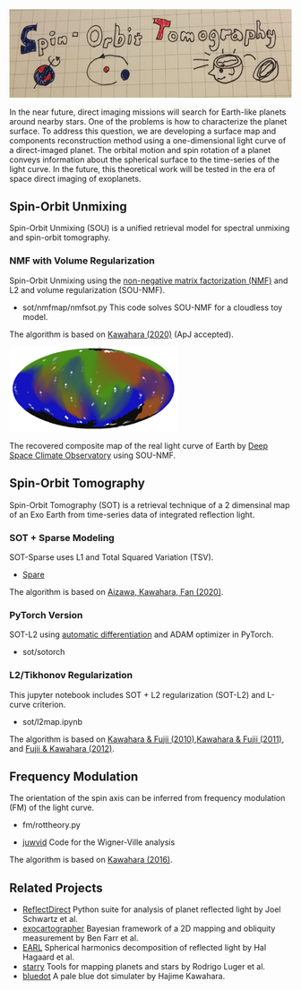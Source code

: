 <img src="https://github.com/HajimeKawahara/sot/blob/master/data/fig/logo.png" Titie="Spin-Orbit Tomography" Width=600px>

In the near future, direct imaging missions will search for Earth-like planets around nearby stars. One of the problems is how to characterize the planet surface. To address this question, we are developing a surface map and components reconstruction method using a one-dimensional light curve of a direct-imaged planet. The orbital motion and spin rotation of a planet conveys information about the spherical surface to the time-series of the light curve. In the future, this theoretical work will be tested in the era of space direct imaging of exoplanets.

## Spin-Orbit Unmixing 
Spin-Orbit Unmixing (SOU) is a unified retrieval model for spectral unmixing and spin-orbit tomography.

### NMF with Volume Regularization 
Spin-Orbit Unmixing using the [non-negative matrix factorization (NMF)](https://en.wikipedia.org/wiki/Non-negative_matrix_factorization) and L2 and volume regularization (SOU-NMF). 

- sot/nmfmap/nmfsot.py
This code solves SOU-NMF for a cloudless toy model.

The algorithm is based on [Kawahara (2020)](http://arxiv.org/abs/2004.03931) (ApJ accepted).


<img src="https://github.com/HajimeKawahara/sot/blob/master/data/fig/sotnmf.png" Titie="The recovered composite map of the real light curve of Earth by DSCOVR using SOU-NMF" Width=300px>

The recovered composite map of the real light curve of Earth by 
 [Deep Space Climate Observatory](https://en.wikipedia.org/wiki/Deep_Space_Climate_Observatory) 
using SOU-NMF.

## Spin-Orbit Tomography
Spin-Orbit Tomography (SOT) is a retrieval technique of a 2 dimensinal map of an Exo Earth from time-series data of integrated reflection light.

### SOT + Sparse Modeling
SOT-Sparse uses L1 and Total Squared Variation (TSV).

- [Spare](https://github.com/2ndmk2/Spare) 

The algorithm is based on [Aizawa, Kawahara, Fan (2020)](https://arxiv.org/abs/2004.03941).

### PyTorch Version
SOT-L2 using [automatic differentiation](https://en.wikipedia.org/wiki/Automatic_differentiation) and ADAM optimizer in PyTorch. 

- sot/sotorch

### L2/Tikhonov Regularization
This jupyter notebook includes SOT + L2 regularization (SOT-L2) and L-curve criterion.

- sot/l2map.ipynb

The algorithm is based on [Kawahara & Fujii (2010)](https://arxiv.org/abs/1004.5152),[Kawahara & Fujii (2011)](http://arxiv.org/abs/1106.0136), and [Fujii & Kawahara (2012)](http://arxiv.org/abs/1204.3504).

## Frequency Modulation
The orientation of the spin axis can be inferred from frequency modulation (FM) of the light curve. 

- fm/rottheory.py

- [juwvid](https://github.com/HajimeKawahara/juwvid) Code for the Wigner-Ville analysis

The algorithm is based on [Kawahara (2016)](https://arxiv.org/abs/1603.02898).

## Related Projects

- [ReflectDirect](https://github.com/joelcolinschwartz/ReflectDirect) Python suite for analysis of planet reflected light by Joel Schwartz et al.
- [exocartographer](https://github.com/bfarr/exocartographer) Bayesian framework of a 2D mapping and obliquity measurement by Ben Farr et al.
- [EARL](https://github.com/HalHaggard/EARL) Spherical harmonics decomposition of reflected light by Hal Hagaard et al.
- [starry](https://github.com/rodluger/starry) Tools for mapping planets and stars by Rodrigo Luger et al.
- [bluedot](https://github.com/HajimeKawahara/bluedot) A pale blue dot simulater by Hajime Kawahara. 
